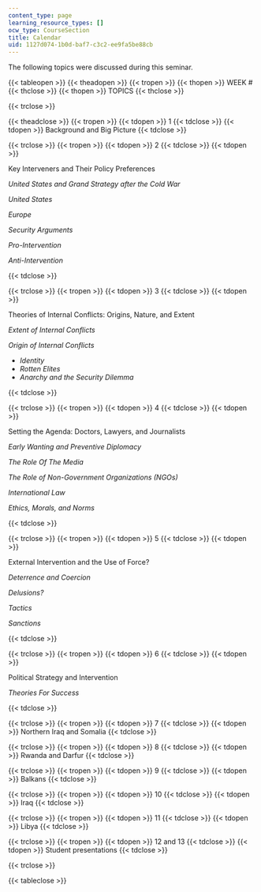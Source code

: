 ```yaml
---
content_type: page
learning_resource_types: []
ocw_type: CourseSection
title: Calendar
uid: 1127d074-1b0d-baf7-c3c2-ee9fa5be88cb
---
```


The following topics were discussed during this seminar.

{{< tableopen >}}
{{< theadopen >}}
{{< tropen >}}
{{< thopen >}}
WEEK #
{{< thclose >}}
{{< thopen >}}
TOPICS
{{< thclose >}}

{{< trclose >}}

{{< theadclose >}}
{{< tropen >}}
{{< tdopen >}}
1
{{< tdclose >}}
{{< tdopen >}}
Background and Big Picture
{{< tdclose >}}

{{< trclose >}}
{{< tropen >}}
{{< tdopen >}}
2
{{< tdclose >}}
{{< tdopen >}}


Key Interveners and Their Policy Preferences

_United States and Grand Strategy after the Cold War_

_United States_

_Europe_

_Security Arguments_

_Pro-Intervention_

_Anti-Intervention_


{{< tdclose >}}

{{< trclose >}}
{{< tropen >}}
{{< tdopen >}}
3
{{< tdclose >}}
{{< tdopen >}}


Theories of Internal Conflicts: Origins, Nature, and Extent

_Extent of Internal Conflicts_

_Origin of Internal Conflicts_

*   _Identity_
*   _Rotten Elites_
*   _Anarchy and the Security Dilemma_


{{< tdclose >}}

{{< trclose >}}
{{< tropen >}}
{{< tdopen >}}
4
{{< tdclose >}}
{{< tdopen >}}


Setting the Agenda: Doctors, Lawyers, and Journalists

_Early Wanting and Preventive Diplomacy_

_The Role Of The Media_

_The Role of Non-Government Organizations (NGOs)_

_International Law_

_Ethics, Morals, and Norms_


{{< tdclose >}}

{{< trclose >}}
{{< tropen >}}
{{< tdopen >}}
5
{{< tdclose >}}
{{< tdopen >}}


External Intervention and the Use of Force?

_Deterrence and Coercion_

_Delusions?_

_Tactics_

_Sanctions_


{{< tdclose >}}

{{< trclose >}}
{{< tropen >}}
{{< tdopen >}}
6
{{< tdclose >}}
{{< tdopen >}}


Political Strategy and Intervention

_Theories For Success_


{{< tdclose >}}

{{< trclose >}}
{{< tropen >}}
{{< tdopen >}}
7
{{< tdclose >}}
{{< tdopen >}}
Northern Iraq and Somalia
{{< tdclose >}}

{{< trclose >}}
{{< tropen >}}
{{< tdopen >}}
8
{{< tdclose >}}
{{< tdopen >}}
Rwanda and Darfur
{{< tdclose >}}

{{< trclose >}}
{{< tropen >}}
{{< tdopen >}}
9
{{< tdclose >}}
{{< tdopen >}}
Balkans
{{< tdclose >}}

{{< trclose >}}
{{< tropen >}}
{{< tdopen >}}
10
{{< tdclose >}}
{{< tdopen >}}
Iraq
{{< tdclose >}}

{{< trclose >}}
{{< tropen >}}
{{< tdopen >}}
11
{{< tdclose >}}
{{< tdopen >}}
Libya
{{< tdclose >}}

{{< trclose >}}
{{< tropen >}}
{{< tdopen >}}
12 and 13
{{< tdclose >}}
{{< tdopen >}}
Student presentations
{{< tdclose >}}

{{< trclose >}}

{{< tableclose >}}